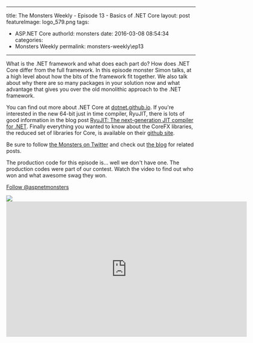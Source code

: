 
---
title: The Monsters Weekly - Episode 13 -  Basics of .NET Core
layout: post
featureImage: logo_579.png
tags: 
  - ASP.NET Core
authorId: monsters
date: 2016-03-08 08:54:34
categories:
  - Monsters Weekly
permalink: monsters-weekly\ep13
---

<p>What is the .NET framework and what does each part do? How does .NET Core differ from the full framework. In this episode monster Simon talks, at a high level about how the bits of the framework fit together. We also talk about why there are so many packages in your solution now and what advantage that gives you over the old monolithic approach to the .NET framework.</p><p>You can find out more about .NET Core at <a href="http://dotnet.github.io/">dotnet.github.io</a>. If you're interested in the new 64-bit just in time compiler, RyuJIT, there is lots of good information in the blog post <a href="https://blogs.msdn.microsoft.com/dotnet/2013/09/30/ryujit-the-next-generation-jit-compiler-for-net/">RyuJIT: The next-generation JIT compiler for .NET</a>. Finally everything you wanted to know about the CoreFX libraries, the reduced set of libraries for Core, is available on their <a href="https://github.com/dotnet/corefx/tree/master/src">github site</a>.</p><p>Be sure to follow <a href="https://twitter.com/AspNetMonsters">the Monsters on Twitter</a> and check out <a href="http://aspnetmonsters.com">the blog</a> for related posts.</p><p>The production code for this episode is... well we don't have one. The production codes were part of our contest. Watch the video to find out who won and what awesome swag they won.&nbsp;</p><p><a class="twitter-follow-button" href="https://twitter.com/aspnetmonsters">Follow @aspnetmonsters</a></p> <img src="http://m.webtrends.com/dcs1wotjh10000w0irc493s0e_6x1g/njs.gif?dcssip=channel9.msdn.com&dcsuri=https://s.ch9.ms/Series/aspnetmonsters/feed&WT.dl=0&WT.entryid=Entry:RSSView:0c5ef1e32e7245ca99efa5c200e03db0">

<!--more-->
<iframe src='https://channel9.msdn.com/Series/aspnetmonsters/Episode-13-Basics-of-NET-Core/player' width='640' height='360' allowFullScreen frameBorder='0'></iframe>
